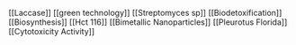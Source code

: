[[Laccase]]
[[green technology]]
[[Streptomyces sp]]
[[Biodetoxification]]
[[Biosynthesis]]
[[Hct 116]]
[[Bimetallic Nanoparticles]]
[[Pleurotus Florida]]
[[Cytotoxicity Activity]]
